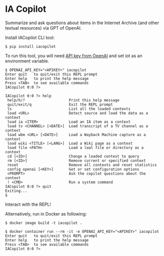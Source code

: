 # IA Copilot

Summarize and ask questions about items in the Internet Archive (and other textual resources) via GPT of OpenAI.

Install IACopilot CLI tool:

```
$ pip install iacopilot
```

To run this tool, you will need [API key from OpenAI](https://platform.openai.com/account/api-keys) and set iot as an environment variable.

```
$ OPENAI_API_KEY="<APIKEY>" iacopilot
Enter quit   to quit/exit this REPL prompt
Enter help   to print the help message
Press <TAB>  to see available commands
IACopilot 0:0 ?> 
```

```
IACopilot 0:0 ?> help
 help/h/?                    Print this help message
 quit/exit/q                 Exit the REPL prompt
 ls                          List all the loaded contexts
 load <URL>                  Detect source and load the data as a context
 load ia <ITEM>              Load an IA item as a context
 load tv <CHANNEL> [<DATE>]  Load transcript of a TV channel as a context
 load wbm <URL> [<DATE>]     Load a Wayback Machine capture as a context
 load wiki <TITLE> [<LANG>]  Load a Wiki page as a context
 load file <PATH>            Load a loal file or directory as a context
 cd [<ID>]                   Change a loaded context to query
 rm [<ID>]                   Remove current or specified context
 reset                       Remove all contexts and reset statistics
 config openai [<KEY>]       Get or set configuration options
 <PROMPT>                    Ask the copilot questions about the context
 ! <CMD>                     Run a system command
IACopilot 0:0 ?> quit
Exiting...
$
```

Interact with the REPL!

Alternatively, run in Docker as following:

```
$ docker image build -t iacopilot .

$ docker container run --rm -it -e OPENAI_API_KEY="<APIKEY>" iacopilot
Enter quit   to quit/exit this REPL prompt
Enter help   to print the help message
Press <TAB>  to see available commands
IACopilot 0:0 ?>
```

